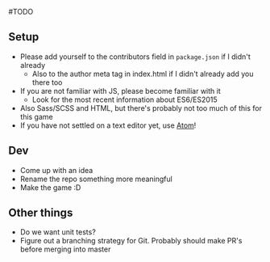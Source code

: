 [Atom]: http://atom.io

#TODO

## Setup

*   Please add yourself to the contributors field in `package.json` if I didn't
    already
    *   Also to the author meta tag in index.html if I didn't already add you there
        too
*   If you are not familiar with JS, please become familiar with it
    *   Look for the most recent information about ES6/ES2015
*   Also Sass/SCSS and HTML, but there's probably not too much of this for this
    game
*   If you have not settled on a text editor yet, use [Atom][]!

## Dev

*   Come up with an idea
*   Rename the repo something more meaningful
*   Make the game :D

## Other things

*   Do we want unit tests?
*   Figure out a branching strategy for Git. Probably should make PR's before
    merging into master
